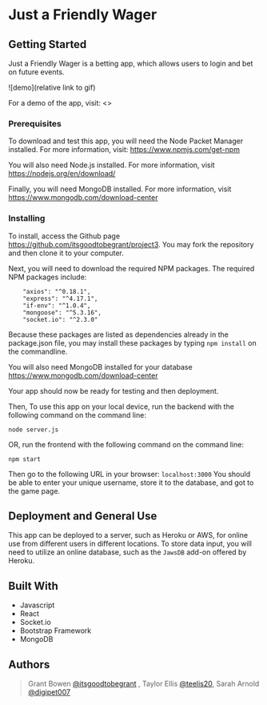 # Just a Friendly Wager

## Getting Started

Just a Friendly Wager is a betting app, which allows users to login and bet on future events.

![demo](relative link to gif)

For a demo of the app, visit: <>

### Prerequisites

To download and test this app, you will need the Node Packet Manager installed.  For more information, visit: <https://www.npmjs.com/get-npm>

You will also need Node.js installed.  For more information, visit <https://nodejs.org/en/download/>

Finally, you will need MongoDB installed. For more information, visit <https://www.mongodb.com/download-center>

### Installing

To install, access the Github page <https://github.com/itsgoodtobegrant/project3>.  You may fork the repository and then clone it to your computer.  

Next, you will need to download the required NPM packages.  The required NPM packages include:
```
    "axios": "^0.18.1",
    "express": "^4.17.1",
    "if-env": "^1.0.4",
    "mongoose": "^5.3.16",
    "socket.io": "^2.3.0"
```
Because these packages are listed as dependencies already in the package.json file, you may install these packages by typing `npm install` on the commandline.

You will also need MongoDB installed for your database <https://www.mongodb.com/download-center>

Your app should now be ready for testing and then deployment.

Then, To use this app on your local device, run the backend with the following command on the command line:
```
node server.js
```
OR, run the frontend with the following command on the command line:
```
npm start
```


Then go to the following URL in your browser: `localhost:3000`
You should be able to enter your unique username, store it to the database, and got to the game page.

## Deployment and General Use
This app can be deployed to a server, such as Heroku or AWS, for online use from different users in different locations. To store data input, you will need to utilize an online database, such as the `JawsDB` add-on offered by Heroku.

## Built With

* Javascript
* React
* Socket.io
* Bootstrap Framework
* MongoDB

## Authors

> Grant Bowen [@itsgoodtobegrant](https://github.com/itsgoodtobegrant) , Taylor Ellis [@teelis20](https://github.com/teellis20), Sarah Arnold [@digipet007](https://github.com/digipet007)
